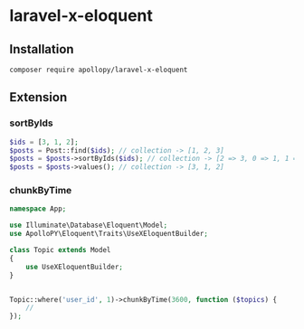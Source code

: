 # laravel-x-eloquent

## Installation

```base
composer require apollopy/laravel-x-eloquent
```

## Extension

### sortByIds

```php
$ids = [3, 1, 2];
$posts = Post::find($ids); // collection -> [1, 2, 3]
$posts = $posts->sortByIds($ids); // collection -> [2 => 3, 0 => 1, 1 => 2]
$posts = $posts->values(); // collection -> [3, 1, 2]
```

### chunkByTime

```php
namespace App;

use Illuminate\Database\Eloquent\Model;
use ApolloPY\Eloquent\Traits\UseXEloquentBuilder;

class Topic extends Model
{
    use UseXEloquentBuilder;
}


Topic::where('user_id', 1)->chunkByTime(3600, function ($topics) {
    //
});
```
